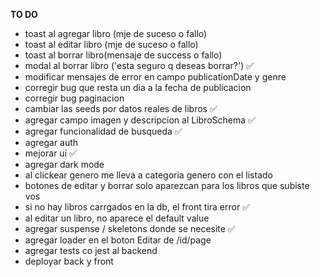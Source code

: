 **TO DO**

* toast al agregar libro (mje de suceso o fallo)
* toast al editar libro (mje de suceso o fallo)
* toast al borrar libro(mensaje de success o fallo)
* modal al borrar libro ('esta seguro q deseas borrar?') ✅
* modificar mensajes de error en campo publicationDate y genre
* corregir bug que resta un dia a la fecha de publicacion
* corregir bug paginacion
* cambiar las seeds por datos reales de libros ✅
* agregar campo imagen y descripcion al LibroSchema ✅
* agregar funcionalidad de busqueda ✅
* agregar auth
* mejorar ui  ✅
* agregar dark mode
* al clickear genero me lleva a categoria genero con el listado
* botones de editar y borrar solo aparezcan para los libros que subiste vos
* si no hay libros carrgados en la db, el front tira error ✅
* al editar un libro, no aparece el default value
* agregar suspense / skeletons donde se necesite ✅
* agregar loader en el boton Editar de /id/page
* agregar tests co jest al backend
* deployar back y front